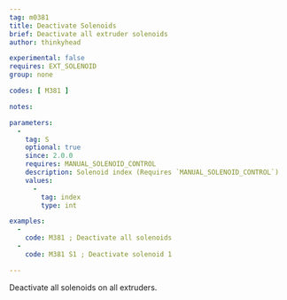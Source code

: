 ```yaml
---
tag: m0381
title: Deactivate Solenoids
brief: Deactivate all extruder solenoids
author: thinkyhead

experimental: false
requires: EXT_SOLENOID
group: none

codes: [ M381 ]

notes:

parameters:
  -
    tag: S
    optional: true
    since: 2.0.0
    requires: MANUAL_SOLENOID_CONTROL
    description: Solenoid index (Requires `MANUAL_SOLENOID_CONTROL`)
    values:
      -
        tag: index
        type: int

examples:
  -
    code: M381 ; Deactivate all solenoids
  -
    code: M381 S1 ; Deactivate solenoid 1

---
```


Deactivate all solenoids on all extruders.
